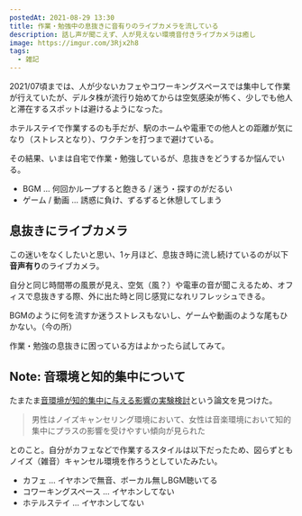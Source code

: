 ```yaml
---
postedAt: 2021-08-29 13:30
title: 作業・勉強中の息抜きに音有りのライブカメラを流している
description: 話し声が聞こえず、人が見えない環境音付きライブカメラは癒し
image: https://imgur.com/3Rjx2h8
tags:
  - 雑記
---
```


2021/07頃までは、人が少ないカフェやコワーキングスペースでは集中して作業が行えていたが、デルタ株が流行り始めてからは空気感染が怖く、少しでも他人と滞在するスポットは避けるようになった。

ホテルステイで作業するのも手だが、駅のホームや電車での他人との距離が気になり（ストレスとなり）、ワクチンを打つまで避けている。

その結果、いまは自宅で作業・勉強しているが、息抜きをどうするか悩んでいる。

- BGM ... 何回かループすると飽きる / 迷う・探すのがだるい
- ゲーム / 動画 ... 誘惑に負け、ずるずると休憩してしまう

## 息抜きにライブカメラ

この迷いをなくしたいと思い、1ヶ月ほど、息抜き時に流し続けているのが以下**音声有り**のライブカメラ。

<div style="left: 0; width: 100%; height: 0; position: relative;"><iframe src="https://www.youtube.com/embed/QOjmvL3e7Lc?rel=0&amp;cc_load_policy=1" style="top: 0; left: 0; width: 100%; height: 100%; position: absolute; border: 0;" allowfullscreen scrolling="no" allow="accelerometer; clipboard-write; encrypted-media; gyroscope; picture-in-picture;"></iframe></div>

自分と同じ時間帯の風景が見え、空気（風？）や電車の音が聞こえるため、オフィスで息抜きする際、外に出た時と同じ感覚になれリフレッシュできる。

BGMのように何を流すか迷うストレスもないし、ゲームや動画のような尾もひかない。（今の所）

作業・勉強の息抜きに困っている方はよかったら試してみて。

## Note: 音環境と知的集中について

たまたま[音環境が知的集中に与える影響の実験検討](http://hydro.energy.kyoto-u.ac.jp/Lab/ronbun/P_2017/Matsuda.pdf)という論文を見つけた。

> 男性はノイズキャンセリング環境において、女性は音楽環境において知的集中にプラスの影響を受けやすい傾向が見られた

とのこと。自分がカフェなどで作業するスタイルは以下だったため、図らずともノイズ（雑音）キャンセル環境を作ろうとしていたみたい。

- カフェ ... イヤホンで無音、ボーカル無しBGM聴いてる
- コワーキングスペース ... イヤホンしてない
- ホテルステイ ... イヤホンしてない
